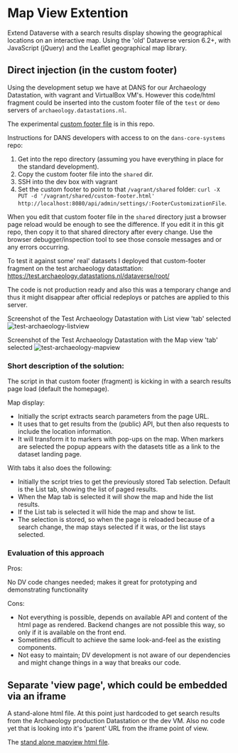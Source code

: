 Map View Extention
==================

Extend Dataverse with a search results display showing the geographical locations on an interactive map. 
Using the 'old' Dataverse version 6.2+, with JavaScript (jQuery) and the Leaflet geographical map library. 

## Direct injection (in the custom footer)

Using the development setup we have at DANS for our Archaeology Datastation, with vagrant and VirtualBox VM's. 
However this code/html fragment could be inserted into the custom footer file of the `test` or `demo` servers of `archaeology.datastations.nl`. 

The experimental [custom footer file](./custom-footer.html) is in this repo. 

Instructions for DANS developers with access to on the `dans-core-systems` repo:
1. Get into the repo directory (assuming you have everything in place for the standard development). 
2. Copy the custom footer file into the `shared` dir. 
3. SSH into the dev box with vagrant
4. Set the custom footer to point to that `/vagrant/shared` folder: `curl -X PUT -d '/vagrant/shared/custom-footer.html' http://localhost:8080/api/admin/settings/:FooterCustomizationFile`. 

When you edit that custom footer file in the `shared` directory just a browser page reload would be enough to see the difference. If you edit it in this git repo, then copy it to that shared directory after every change. Use the browser debugger/inspection tool to see those console messages and or any errors occurring. 

To test it against some' real' datasets I deployed that custom-footer fragment on the test archaeology datasttation: 
https://test.archaeology.datastations.nl/dataverse/root/

The code is not production ready and also this was a temporary change and thus it might disappear after official redeploys or patches are applied to this server. 

Screenshot of the Test Archaeology Datastation with List view 'tab' selected
![test-archaeology-listview](./images/test-archaeology-listview.png)

Screenshot of the Test Archaeology Datastation with the Map view 'tab' selected
![test-archaeology-mapview](./images/test-archaeology-mapview.png)


### Short description of the solution: 

The script in that custom footer (fragment) is kicking in with a search results page load (default the homepage). 

Map display: 
 - Initially the script extracts search parameters from the page URL. 
 - It uses that to get results from the (public) API, but then also requests to include the location information. 
 - It will transform it to markers with pop-ups on the map. 
   When markers are selected the popup appears with the datasets title as a link to the dataset landing page. 

With tabs it also does the following: 
 - Initially the script tries to get the previously stored Tab selection. 
   Default is the List tab, showing the list of paged results. 
 - When the Map tab is selected it will show the map and hide the list results. 
 - If the List tab is selected it will hide the map and show te list. 
 - The selection is stored, so when the page is reloaded because of a search change, the map stays selected if it was, or the list stays selected. 

### Evaluation of this approach

Pros: 

No DV code changes needed; makes it great for prototyping and demonstrating functionality

Cons:

  - Not everything is possible, depends on available API and content of the html page as rendered. Backend changes are not possible this way, so only if it is available on the front end. 
  - Sometimes difficult to achieve the same look-and-feel as the existing components. 
  - Not easy to maintain; DV development is not aware of our dependencies and might change things in a way that breaks our code. 


## Separate 'view page', which could be embedded via an iframe

A stand-alone html file. 
At this point just hardcoded to get search results from the Archaeology production Datastation or the dev VM. 
Also no code yet that is looking into it's 'parent' URL from the iframe point of view.  

The [stand alone mapview html file](./mapview.html).

